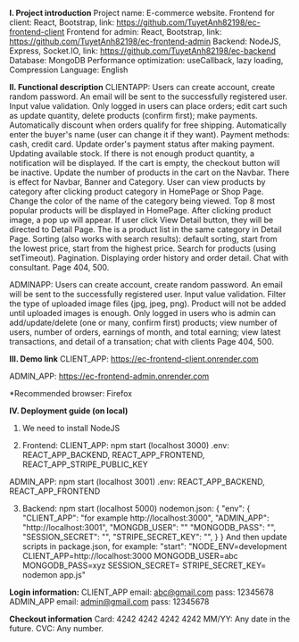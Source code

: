 **I. Project introduction**
Project name: E-commerce website.
Frontend for client: React, Bootstrap, link: https://github.com/TuyetAnh82198/ec-frontend-client
Frontend for admin: React, Bootstrap, link: https://github.com/TuyetAnh82198/ec-frontend-admin
Backend: NodeJS, Express, Socket.IO, link: https://github.com/TuyetAnh82198/ec-backend
Database: MongoDB
Performance optimization: useCallback, lazy loading, Compression
Language: English

**II. Functional description**
CLIENTAPP:
Users can create account, create random password.
An email will be sent to the successfully registered user.
Input value validation.
Only logged in users can place orders; edit cart such as update quantity, delete products (confirm first); make payments.
Automatically discount when orders qualify for free shipping.
Automatically enter the buyer's name (user can change it if they want).
Payment methods: cash, credit card.
Update order's payment status after making payment.
Updating available stock. If there is not enough product quantity,
a notification will be displayed.
If the cart is empty, the checkout button will be inactive.
Update the number of products in the cart on the Navbar.
There is effect for Navbar, Banner and Category.
User can view products by category after clicking product category in HomePage or Shop Page.
Change the color of the name of the category being viewed.
Top 8 most popular products will be displayed in HomePage. After clicking product image,
a pop up will appear. If user click View Detail button, they will be directed to Detail Page.
The is a product list in the same category in Detail Page.
Sorting (also works with search results): default sorting, start from the lowest price, start from the highest price.
Search for products (using setTimeout).
Pagination.
Displaying order history and order detail.
Chat with consultant.
Page 404, 500.

ADMINAPP:
Users can create account, create random password.
An email will be sent to the successfully registered user.
Input value validation.
Filter the type of uploaded image files (jpg, jpeg, png). Product will not be added until uploaded images is enough.
Only logged in users who is admin can add/update/delete (one or many, confirm first) products;
view number of users, number of orders, earnings of month, and total earning;
view latest transactions, and detail of a transation;
chat with clients
Page 404, 500.

**III. Demo link**
CLIENT_APP:
https://ec-frontend-client.onrender.com

ADMIN_APP:
https://ec-frontend-admin.onrender.com

*Recommended browser: Firefox

**IV. Deployment guide (on local)**

1. We need to install NodeJS 

2. Frontend:
CLIENT_APP:
npm start (localhost 3000) 
.env: REACT_APP_BACKEND, REACT_APP_FRONTEND, REACT_APP_STRIPE_PUBLIC_KEY

ADMIN_APP:
npm start (localhost 3001) 
.env: REACT_APP_BACKEND, REACT_APP_FRONTEND

3. Backend:
npm start (localhost 5000)
nodemon.json:
{
  "env": {
    "CLIENT_APP": "for example http://localhost:3000",
    "ADMIN_APP": "http://localhost:3001",
    "MONGDB_USER": ""
    "MONGODB_PASS": "",
    "SESSION_SECRET": "",
    "STRIPE_SECRET_KEY": "",
  }
}
And then update scripts in package.json, for example:
"start": "NODE_ENV=development CLIENT_APP=http://localhost:3000 MONGODB_USER=abc MONGODB_PASS=xyz SESSION_SECRET= STRIPE_SECRET_KEY= nodemon app.js"


**Login information:**
CLIENT_APP
email: abc@gmail.com
pass: 12345678
ADMIN_APP
email: admin@gmail.com
pass: 12345678

**Checkout information**
Card: 4242 4242 4242 4242
MM/YY: Any date in the future.
CVC: Any number.

